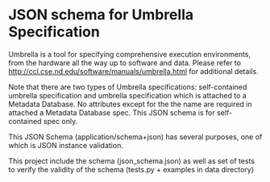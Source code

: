 # JSON schema for Umbrella Specification 

Umbrella is a tool for specifying comprehensive execution environments,
from the hardware all the way up to software and data. Please refer to http://ccl.cse.nd.edu/software/manuals/umbrella.html
for additional details.

Note that there are two types of Umbrella specifications: self-contained umbrella specification and umbrella 
specification which is attached to a Metadata Database. No attributes except for 
the the name are required in attached a Metadata Database spec. This JSON schema is
 for self-contained spec only. 

This JSON Schema (application/schema+json) has several purposes, one of which is JSON instance validation.

This project include the schema (json_schema.json) as well as set of tests to verify the validity of the schema (tests.py + examples in data directory)

